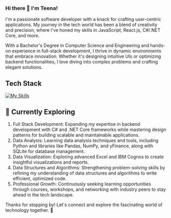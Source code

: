 ### Hi there 👋  I'm Teena!

I'm a passionate software developer with a knack for crafting user-centric applications. My journey in the tech world has been a blend of creativity and precision, where I've honed my skills in JavaScript, React.js, C#/.NET Core, and more.

With a Bachelor's Degree in Computer Science and Engineering and hands-on experience in full-stack development, I thrive in dynamic environments that embrace innovation. Whether it's designing intuitive UIs or optimizing backend functionalities, I love diving into complex problems and crafting elegant solutions.


## Tech Stack
[![My Skills](https://skillicons.dev/icons?i=react,js,py,html,css,materialui,dotnet,bootstrap,firebase,git,github,gitlab,mongodb,nextjs,visualstudio,vite,vscode,mysql,sqlite)](https://skillicons.dev)

## 🌱 Currently Exploring

1. Full Stack Development: Expanding my expertise in backend development with C# and .NET Core frameworks while mastering design patterns for building scalable and maintainable applications.
2. Data Analysis: Learning data analysis techniques and tools, including Python and libraries like Pandas, NumPy, and yFinance, along with SQLite for database management.
3. Data Visualization: Exploring advanced Excel and IBM Cognos to create insightful visualizations and reports.
4. Data Structures and Algorithms: Strengthening problem-solving skills by refining my understanding of data structures and algorithms to write efficient, optimized code.
5. Professional Growth: Continuously seeking learning opportunities through courses, workshops, and networking with industry peers to stay ahead in the tech landscape.
 

Thanks for stopping by! Let's connect and explore the fascinating world of technology together. 🚀


<!--
**teena496/teena496** is a ✨ _special_ ✨ repository because its `README.md` (this file) appears on your GitHub profile.

Here are some ideas to get you started:

- 🔭 I’m currently working on ...
- 🌱 I’m currently learning ...
- 👯 I’m looking to collaborate on ...
- 🤔 I’m looking for help with ...
- 💬 Ask me about ...
- 📫 How to reach me: ...
- 😄 Pronouns: ...
- ⚡ Fun fact: ...
-->
